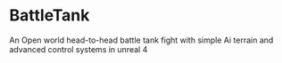 # BattleTank
An Open world head-to-head battle tank fight with simple Ai terrain and advanced control systems in unreal 4
